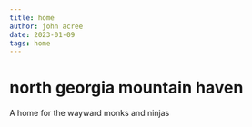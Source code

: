 ```yaml
---
title: home
author: john acree
date: 2023-01-09
tags: home
---
```


north georgia mountain haven
============================

A home for the wayward monks and ninjas


